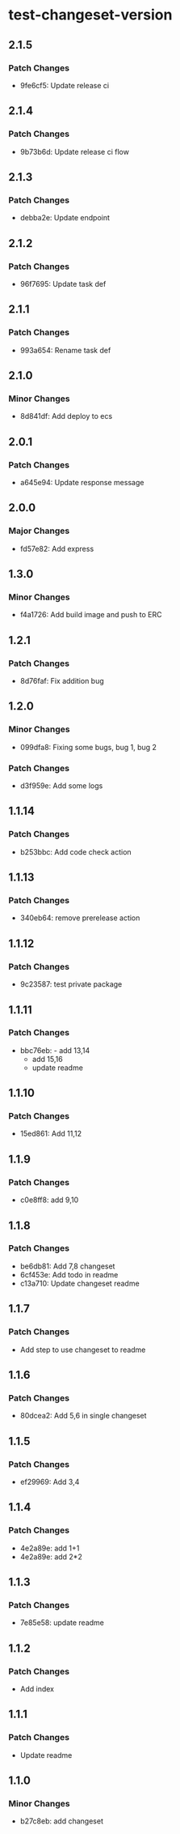 # test-changeset-version

## 2.1.5

### Patch Changes

- 9fe6cf5: Update release ci

## 2.1.4

### Patch Changes

- 9b73b6d: Update release ci flow

## 2.1.3

### Patch Changes

- debba2e: Update endpoint

## 2.1.2

### Patch Changes

- 96f7695: Update task def

## 2.1.1

### Patch Changes

- 993a654: Rename task def

## 2.1.0

### Minor Changes

- 8d841df: Add deploy to ecs

## 2.0.1

### Patch Changes

- a645e94: Update response message

## 2.0.0

### Major Changes

- fd57e82: Add express

## 1.3.0

### Minor Changes

- f4a1726: Add build image and push to ERC

## 1.2.1

### Patch Changes

- 8d76faf: Fix addition bug

## 1.2.0

### Minor Changes

- 099dfa8: Fixing some bugs, bug 1, bug 2

### Patch Changes

- d3f959e: Add some logs

## 1.1.14

### Patch Changes

- b253bbc: Add code check action

## 1.1.13

### Patch Changes

- 340eb64: remove prerelease action

## 1.1.12

### Patch Changes

- 9c23587: test private package

## 1.1.11

### Patch Changes

- bbc76eb: - add 13,14
  - add 15,16
  - update readme

## 1.1.10

### Patch Changes

- 15ed861: Add 11,12

## 1.1.9

### Patch Changes

- c0e8ff8: add 9,10

## 1.1.8

### Patch Changes

- be6db81: Add 7,8 changeset
- 6cf453e: Add todo in readme
- c13a710: Update changeset readme

## 1.1.7

### Patch Changes

- Add step to use changeset to readme

## 1.1.6

### Patch Changes

- 80dcea2: Add 5,6 in single changeset

## 1.1.5

### Patch Changes

- ef29969: Add 3,4

## 1.1.4

### Patch Changes

- 4e2a89e: add 1+1
- 4e2a89e: add 2\*2

## 1.1.3

### Patch Changes

- 7e85e58: update readme

## 1.1.2

### Patch Changes

- Add index

## 1.1.1

### Patch Changes

- Update readme

## 1.1.0

### Minor Changes

- b27c8eb: add changeset
